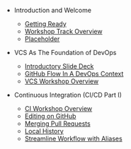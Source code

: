 * Introduction and Welcome
  * [Getting Ready](workshops/gettingready.md)
  * [Workshop Track Overview](workshops/workshoptrackoverview.md)
  * [Placeholder](workshops/placeholder.md)

* VCS As The Foundation of DevOps
  * [Introductory Slide Deck](workshops/introductoryslidedeck.md)
  * [GitHub Flow In A DevOps Context](workshops/githubflowindevops.md)
  * [VCS Workshop Overview](workshops/vcsworkshopoverview.md)
  
* Continuous Integration (CI/CD Part I)
  * [CI Workshop Overview](workshops/ciworkshopoverview.md)
  * [Editing on GitHub](workshops/08_edit_on_github.md)
  * [Merging Pull Requests](workshops/09_merging_pull_requests.md)
  * [Local History](workshops/10_local_history.md)
  * [Streamline Workflow with Aliases](workshops/11_streamline_workflow_with_aliases.md)
